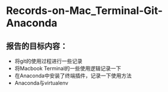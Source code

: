 # Records-on-Mac_Terminal-Git-Anaconda
## 报告的目标内容：
- 将git的使用过程进行一些记录
- 将Macbook Terminal的一些使用逻辑记录一下
- 在Anaconda中安装了终端插件，记录一下使用方法
- Anaconda与virtualenv
